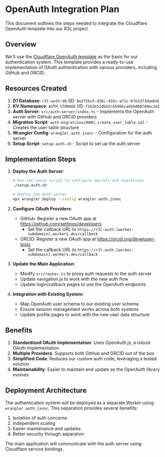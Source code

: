 # OpenAuth Integration Plan

This document outlines the steps needed to integrate the Cloudflare OpenAuth template into our R3L project.

## Overview

We'll use the [Cloudflare OpenAuth template](https://github.com/cloudflare/templates/tree/main/openauth-template) as the basis for our authentication system. This template provides a ready-to-use implementation of OAuth authentication with various providers, including GitHub and ORCID.

## Resources Created

1. **D1 Database**: `r3l-auth-db` (ID: `8e272bc5-43bc-435c-a71c-67e22f3daebd`)
2. **KV Namespace**: `AUTH_STORAGE` (ID: `71b2e51db42c4546bcadebd007d9ec2e`)
3. **Auth Server**: `src/auth-server/index.ts` - Implements the OpenAuth server with GitHub and ORCID providers
4. **Migration Script**: `auth-migrations/0001_create_user_table.sql` - Creates the user table structure
5. **Wrangler Config**: `wrangler.auth.jsonc` - Configuration for the auth server
6. **Setup Script**: `setup-auth.sh` - Script to set up the auth server

## Implementation Steps

1. **Deploy the Auth Server**:
   ```bash
   # Run the setup script to configure secrets and migrations
   ./setup-auth.sh
   
   # Deploy the auth server
   npx wrangler deploy --config wrangler.auth.jsonc
   ```

2. **Configure OAuth Providers**:
   - GitHub: Register a new OAuth app at https://github.com/settings/developers
     - Set the callback URL to `https://r3l-auth.[worker-subdomain].workers.dev/callback`
   - ORCID: Register a new OAuth app at https://orcid.org/developer-tools
     - Set the callback URL to `https://r3l-auth.[worker-subdomain].workers.dev/callback`

3. **Update the Main Application**:
   - Modify `src/router.ts` to proxy auth requests to the auth server
   - Update navigation.js to work with the new auth flow
   - Update login/callback pages to use the OpenAuth endpoints

4. **Integration with Existing System**:
   - Map OpenAuth user schema to our existing user schema
   - Ensure session management works across both systems
   - Update profile pages to work with the new user data structure

## Benefits

1. **Standardized OAuth Implementation**: Uses OpenAuth.js, a robust OAuth implementation
2. **Multiple Providers**: Supports both GitHub and ORCID out of the box
3. **Simplified Code**: Reduces our custom auth code, leveraging a tested solution
4. **Maintainability**: Easier to maintain and update as the OpenAuth library evolves

## Deployment Architecture

The authentication system will be deployed as a separate Worker using `wrangler.auth.jsonc`. This separation provides several benefits:

1. Isolation of auth concerns
2. Independent scaling
3. Easier maintenance and updates
4. Better security through separation

The main application will communicate with the auth server using Cloudflare service bindings.
